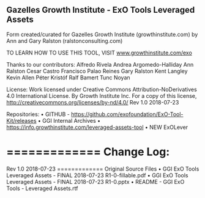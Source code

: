 ## Gazelles Growth Institute - ExO Tools Leveraged Assets

Form created/curated for Gazelles Growth Institute (growthinstitute.com) by Ann and Gary Ralston (ralstonconsulting.com)

TO LEARN HOW TO USE THIS TOOL, VISIT www.growthinstitute.com/exo

Thanks to our contributors: 
Alfredo Rivela
Andrea Argomedo-Halliday
Ann Ralston
Cesar Castro
Francisco Palao Reines
Gary Ralston
Kent Langley
Kevin Allen
Péter Kristóf
Ralf Bamert
Tunc Noyan

License:
Work licensed under Creative Commons Attribution-NoDerivatives 4.0 International License. By Growth Institute Inc. For a copy of this license, http://creativecommons.org/licenses/by-nd/4.0/ 
Rev 1.0 2018-07-23   

Repositories:
	•	GITHUB - https://github.com/exofoundation/ExO-Tool-Kit/releases
	•	GGI Internal Archives
	•	https://info.growthinstitute.com/leveraged-assets-tool
	•	NEW ExOLever


=============
Change Log:
=============


Rev 1.0 2018-07-23 =============
Original Source Files
	•	GGI ExO Tools Leveraged Assets - FINAL 2018-07-23 R1-0-fillable.pdf
	•	GGI ExO Tools Leveraged Assets - FINAL 2018-07-23 R1-0.pptx
	•	README - GGI ExO Tools - Leveraged Assets.rtf